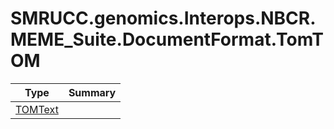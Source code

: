 ﻿
# SMRUCC.genomics.Interops.NBCR.MEME_Suite.DocumentFormat.TomTOM

|Type|Summary|
|----|-------|
|[TOMText](./TOMText.md)||


